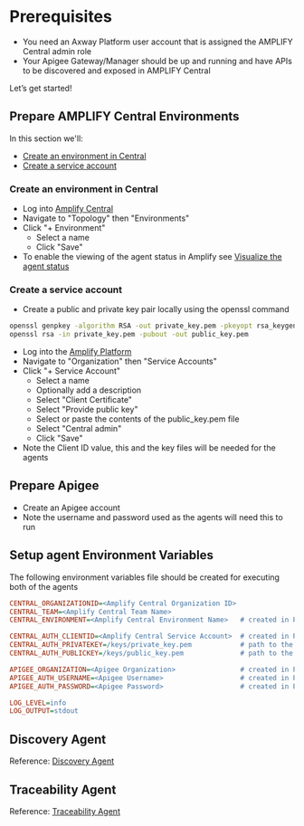 # Prerequisites

* You need an Axway Platform user account that is assigned the AMPLIFY Central admin role
* Your Apigee Gateway/Manager should be up and running and have APIs to be discovered and exposed in AMPLIFY Central

Let’s get started!

## Prepare AMPLIFY Central Environments

In this section we'll:

* [Create an environment in Central](#create-an-environment-in-central)
* [Create a service account](#create-a-service-account)

### Create an environment in Central

* Log into [Amplify Central](https://apicentral.axway.com)
* Navigate to "Topology" then "Environments"
* Click "+ Environment"
  * Select a name
  * Click "Save"
* To enable the viewing of the agent status in Amplify see [Visualize the agent status](https://docs.axway.com/bundle/amplify-central/page/docs/connect_manage_environ/environment_agent_resources/index.html#add-your-agent-resources-to-the-environment)

### Create a service account

* Create a public and private key pair locally using the openssl command

```sh
openssl genpkey -algorithm RSA -out private_key.pem -pkeyopt rsa_keygen_bits: 2048
openssl rsa -in private_key.pem -pubout -out public_key.pem
```

* Log into the [Amplify Platform](https://platform.axway.com)
* Navigate to "Organization" then "Service Accounts"
* Click "+ Service Account"
  * Select a name
  * Optionally add a description
  * Select "Client Certificate"
  * Select "Provide public key"
  * Select or paste the contents of the public_key.pem file
  * Select "Central admin"
  * Click "Save"
* Note the Client ID value, this and the key files will be needed for the agents

## Prepare Apigee

* Create an Apigee account
* Note the username and password used as the agents will need this to run

## Setup agent Environment Variables

The following environment variables file should be created for executing both of the agents

```ini
CENTRAL_ORGANIZATIONID=<Amplify Central Organization ID>
CENTRAL_TEAM=<Amplify Central Team Name>
CENTRAL_ENVIRONMENT=<Amplify Central Environment Name>   # created in Prepare AMPLIFY Central Environments step

CENTRAL_AUTH_CLIENTID=<Amplify Central Service Account>  # created in Prepare AMPLIFY Central Environments step
CENTRAL_AUTH_PRIVATEKEY=/keys/private_key.pem            # path to the key file created with openssl
CENTRAL_AUTH_PUBLICKEY=/keys/public_key.pem              # path to the key file created with openssl

APIGEE_ORGANIZATION=<Apigee Organization>                # created in Prepare Apigee step
APIGEE_AUTH_USERNAME=<Apigee Username>                   # created in Prepare Apigee step
APIGEE_AUTH_PASSWORD=<Apigee Password>                   # created in Prepare Apigee step

LOG_LEVEL=info
LOG_OUTPUT=stdout
```

## Discovery Agent

Reference: [Discovery Agent](/discovery/README.md)

## Traceability Agent

Reference: [Traceability Agent](/traceability/README.md)

